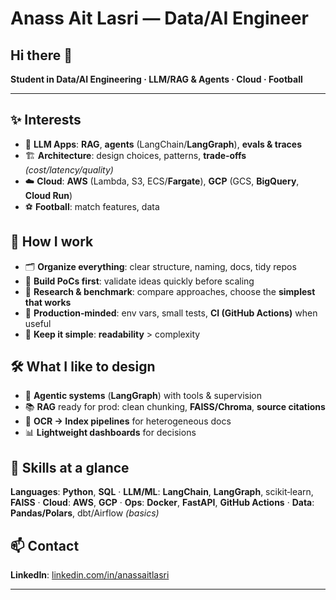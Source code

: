 # **Anass Ait Lasri** — Data/AI Engineer

## Hi there 👋

**Student in Data/AI Engineering · LLM/RAG & Agents · Cloud · Football**

---

## ✨ **Interests**

* 🧠 **LLM Apps**: **RAG**, **agents** (LangChain/**LangGraph**), **evals & traces**
* 🏗️ **Architecture**: design choices, patterns, **trade‑offs** *(cost/latency/quality)*
* ☁️ **Cloud**: **AWS** (Lambda, S3, ECS/**Fargate**), **GCP** (GCS, **BigQuery**, **Cloud Run**)
* ⚽ **Football**: match features, data

## 🧩 **How I work**

* 🗂️ **Organize everything**: clear structure, naming, docs, tidy repos
* 🧪 **Build PoCs first**: validate ideas quickly before scaling
* 🔎 **Research & benchmark**: compare approaches, choose the **simplest that works**
* 🚢 **Production‑minded**: env vars, small tests, **CI (GitHub Actions)** when useful
* 🧭 **Keep it simple**: **readability** > complexity

## 🛠️ **What I like to design**

* 🤖 **Agentic systems** (**LangGraph**) with tools & supervision
* 📚 **RAG** ready for prod: clean chunking, **FAISS/Chroma**, **source citations**
* 🧾 **OCR → Index pipelines** for heterogeneous docs
* 📊 **Lightweight dashboards** for decisions

## 🧠 **Skills at a glance**

**Languages**: **Python**, **SQL**  ·  **LLM/ML**: **LangChain**, **LangGraph**, scikit‑learn, **FAISS**  ·  **Cloud**: **AWS**, **GCP**  ·  **Ops**: **Docker**, **FastAPI**, **GitHub Actions**  ·  **Data**: **Pandas/Polars**, dbt/Airflow *(basics)*

## 📫 **Contact**

**LinkedIn**: [linkedin.com/in/anassaitlasri](https://www.linkedin.com/in/anassaitlasri)  

---
